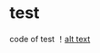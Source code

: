 # test
code of test
！[alt text]([https://github.com/mainPython/test/blob/main/test.jpg](https://github.com/mainPython/test/blob/main/test.jpg?raw=true)https://github.com/mainPython/test/blob/main/test.jpg?raw=true)

